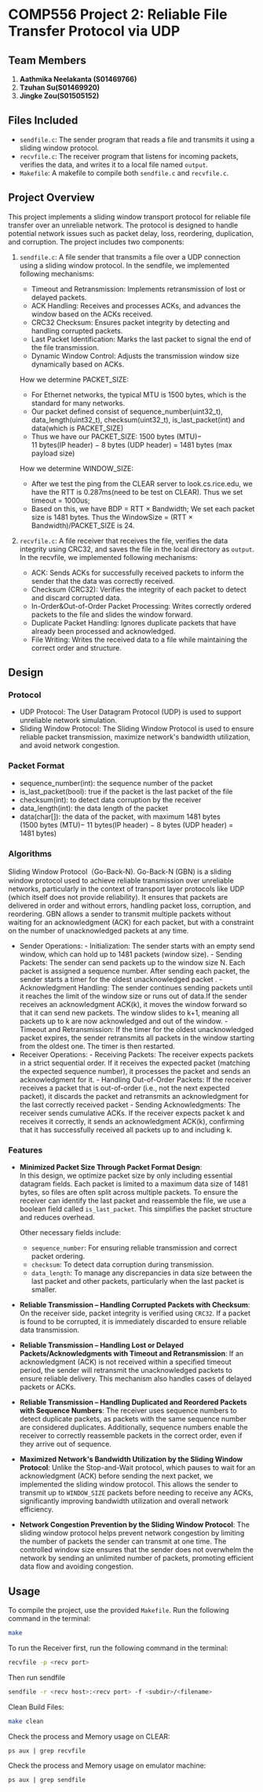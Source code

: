 # COMP556 Project 2: Reliable File Transfer Protocol via UDP

## Team Members

1. **Aathmika Neelakanta (S01469766)** 
2. **Tzuhan Su(S01469920)**
3. **Jingke Zou(S01505152)**

## Files Included

- `sendfile.c`: The sender program that reads a file and transmits it using a sliding window protocol.
- `recvfile.c`: The receiver program that listens for incoming packets, verifies the data, and writes it to a local file named `output`.
- `Makefile`: A makefile to compile both `sendfile.c` and `recvfile.c`.

## Project Overview

This project implements a sliding window transport protocol for reliable file transfer over an unreliable network. The protocol is designed to handle potential network issues such as packet delay, loss, reordering, duplication, and corruption. The project includes two components:

1. `sendfile.c`: A file sender that transmits a file over a UDP connection using a sliding window protocol. In the sendfile, we implemented following mechanisms:
    - Timeout and Retransmission: Implements retransmission of lost or delayed packets.
    - ACK Handling: Receives and processes ACKs, and advances the window based on the ACKs received.
    - CRC32 Checksum: Ensures packet integrity by detecting and handling corrupted packets.
    - Last Packet Identification: Marks the last packet to signal the end of the file transmission.
    - Dynamic Window Control: Adjusts the transmission window size dynamically based on ACKs.

    How we determine PACKET_SIZE:
    - For Ethernet networks, the typical MTU is 1500 bytes, which is the standard for many networks.
    - Our packet defined consist of sequence_number(uint32_t), data_length(uint32_t), checksum(uint32_t), is_last_packet(int) and data(which is PACKET_SIZE)
    - Thus we have our PACKET_SIZE: 1500 bytes (MTU)− 11 bytes(IP header) − 8 bytes (UDP header) = 1481 bytes (max payload size)

    How we determine WINDOW_SIZE:
    - After we test the ping from the CLEAR server to look.cs.rice.edu, we have the RTT is 0.287ms(need to be test on CLEAR). Thus we set timeout = 1000us;
    - Based on this, we have BDP = RTT × Bandwidth; We set each packet size is 1481 bytes. Thus the WindowSize = (RTT × Bandwidth)/PACKET_SIZE  is 24.


2. `recvfile.c`: A file receiver that receives the file, verifies the data integrity using CRC32, and saves the file in the local directory as `output`. In the recvfile, we implemented following mechanisms:
    - ACK: Sends ACKs for successfully received packets to inform the sender that the data was correctly received.
    - Checksum (CRC32): Verifies the integrity of each packet to detect and discard corrupted data.
    - In-Order&Out-of-Order Packet Processing: Writes correctly ordered packets to the file and slides the window forward.
    - Duplicate Packet Handling: Ignores duplicate packets that have already been processed and acknowledged.
    - File Writing: Writes the received data to a file while maintaining the correct order and structure.

## Design
### Protocol

- UDP Protocol: The User Datagram Protocol (UDP) is used to support unreliable network simulation.
- Sliding Window Protocol: The Sliding Window Protocol is used to ensure reliable packet transmission, maximize network's bandwidth utilization, and avoid network congestion.

### Packet Format
- sequence_number(int): the sequence number of the packet
- is_last_packet(bool): true if the packet is the last packet of the file
- checksum(int): to detect data corruption by the receiver
- data_length(int): the data length of the packet
- data(char[]): the data of the packet, with maximum 1481 bytes (1500 bytes (MTU)− 11 bytes(IP header) − 8 bytes (UDP header) = 1481 bytes)

### Algorithms
Sliding Window Protocol（Go-Back-N). Go-Back-N (GBN) is a sliding window protocol used to achieve reliable transmission over unreliable networks, particularly in the context of transport layer protocols like UDP (which itself does not provide reliability). It ensures that packets are delivered in order and without errors, handling packet loss, corruption, and reordering. GBN allows a sender to transmit multiple packets without waiting for an acknowledgment (ACK) for each packet, but with a constraint on the number of unacknowledged packets at any time.
- Sender Operations:
        - Initialization: The sender starts with an empty send window, which can hold up to 1481 packets (window size).
        - Sending Packets: The sender can send packets up to the window size N. Each packet is assigned a sequence number. After sending each packet, the sender starts a timer for the oldest unacknowledged packet .
        - Acknowledgment Handling: The sender continues sending packets until it reaches the limit of the window size or runs out of data.If the sender receives an acknowledgment ACK(k), it moves the window forward so that it can send new packets. The window slides to k+1, meaning all packets up to  k are now acknowledged and out of the window.
        - Timeout and Retransmission: If the timer for the oldest unacknowledged packet expires, the sender retransmits all packets in the window starting from the oldest one.
The timer is then restarted.
- Receiver Operations:
        - Receiving Packets: The receiver expects packets in a strict sequential order. If it receives the expected packet (matching the expected sequence number), it processes the packet and sends an acknowledgment for it.
        - Handling Out-of-Order Packets: If the receiver receives a packet that is out-of-order (i.e., not the next expected packet), it discards the packet and retransmits an acknowledgment for the last correctly received packet
        - Sending Acknowledgments: The receiver sends cumulative ACKs. If the receiver expects packet k and receives it correctly, it sends an acknowledgment ACK(k), confirming that it has successfully received all packets up to and including k.

### Features
- **Minimized Packet Size Through Packet Format Design**:  
In this design, we optimize packet size by only including essential datagram fields. Each packet is limited to a maximum data size of 1481 bytes, so files are often split across multiple packets. To ensure the receiver can identify the last packet and reassemble the file, we use a boolean field called `is_last_packet`. This simplifies the packet structure and reduces overhead.

  Other necessary fields include:
  - `sequence_number`: For ensuring reliable transmission and correct packet ordering.
  - `checksum`: To detect data corruption during transmission.
  - `data_length`: To manage any discrepancies in data size between the last packet and other packets, particularly when the last packet is smaller.

- **Reliable Transmission – Handling Corrupted Packets with Checksum**: On the receiver side, packet integrity is verified using `CRC32`. If a packet is found to be corrupted, it is immediately discarded to ensure reliable data transmission.
- **Reliable Transmission – Handling Lost or Delayed Packets/Acknowledgments with Timeout and Retransmission**: If an acknowledgment (ACK) is not received within a specified timeout period, the sender will retransmit the unacknowledged packets to ensure reliable delivery. This mechanism also handles cases of delayed packets or ACKs.
- **Reliable Transmission – Handling Duplicated and Reordered Packets with Sequence Numbers**: The receiver uses sequence numbers to detect duplicate packets, as packets with the same sequence number are considered duplicates. Additionally, sequence numbers enable the receiver to correctly reassemble packets in the correct order, even if they arrive out of sequence.
- **Maximized Network's Bandwidth Utilization by the Sliding Window Protocol**: Unlike the Stop-and-Wait protocol, which pauses to wait for an acknowledgment (ACK) before sending the next packet, we implemented the sliding window protocol. This allows the sender to transmit up to `WINDOW_SIZE` packets before needing to receive any ACKs, significantly improving bandwidth utilization and overall network efficiency.

- **Network Congestion Prevention by the Sliding Window Protocol**: The sliding window protocol helps prevent network congestion by limiting the number of packets the sender can transmit at one time. The controlled window size ensures that the sender does not overwhelm the network by sending an unlimited number of packets, promoting efficient data flow and avoiding congestion.

## Usage

To compile the project, use the provided `Makefile`. Run the following command in the terminal:

```bash
make
```

To run the Receiver first, run the following command in the terminal:
```bash
recvfile -p <recv port>
```

Then run sendfile
```bash
sendfile -r <recv host>:<recv port> -f <subdir>/<filename>
```

Clean Build Files:
```bash
make clean
```

Check the process and Memory usage  on CLEAR:
```
ps aux | grep recvfile
```

Check the process and Memory usage  on emulator machine:
```
ps aux | grep sendfile
```
